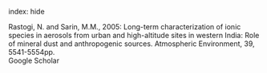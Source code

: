 index: hide

<div class="Citation">

  <div class="Citation-body">
    <div class="Citation-text">Rastogi, N. and Sarin, M.M., 2005: Long-term characterization of ionic species in aerosols from urban and high-altitude sites in western India: Role of mineral dust and anthropogenic sources. <span class="Article-journal">Atmospheric Environment, </span><span class="Article-volume">39, </span>5541-5554pp.</div>
    <div class="Citation-links">
      <div class="CitationLink" data-href="https://scholar.google.com/scholar?q=Long-term+characterization+of+ionic+species+in+aerosols+from+urban+and+high-altitude+sites+in+western+India%3A+Role+of+mineral+dust+and+anthropogenic+sources">
        <div class="CitationLink-icon CitationLink-Scholar"></div>
        <div class="CitationLink-text">Google Scholar</div>
      </div>
    </div>
  </div>
</div>


<div class="Citation-copy">

</div>
